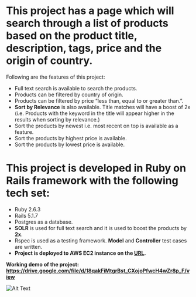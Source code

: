 # This project has a page which will search through a list of products based on the product title, description, tags, price and the origin of country.

Following are the features of this project:
* Full text search is available to search the products.
* Products can be filtered by country of origin.
* Products can be filtered by price “less than, equal to or greater than.”.
* **Sort by Relevance** is also available. Title matches will have a boost of 2x (i.e. Products with the keyword in the title will appear higher in the results when sorting by relevance.)
* Sort the products by newest i.e. most recent on top is available as a feature.
* Sort the products by highest price is available.
* Sort the products by lowest price is available.

# This project is developed in Ruby on Rails framework with the following tech set:
* Ruby 2.6.3
* Rails 5.1.7
* Postgres as a database.
* **SOLR** is used for full text search and it is used to boost the products by **2x**.
* Rspec is used as a testing framework. **Model** and **Controller** test cases are written.
* **Project is deployed to AWS EC2 instance on the [URL](http://3.135.1.228:3000/).**

**Working demo of the project: https://drive.google.com/file/d/18qakFiMtgrBst_CXojoPfwcH4wZr8p_F/view**

![Alt Text](https://res.cloudinary.com/dao3qkzzg/image/upload/v1580047162/produt_search_demo_akklhs.gif)
